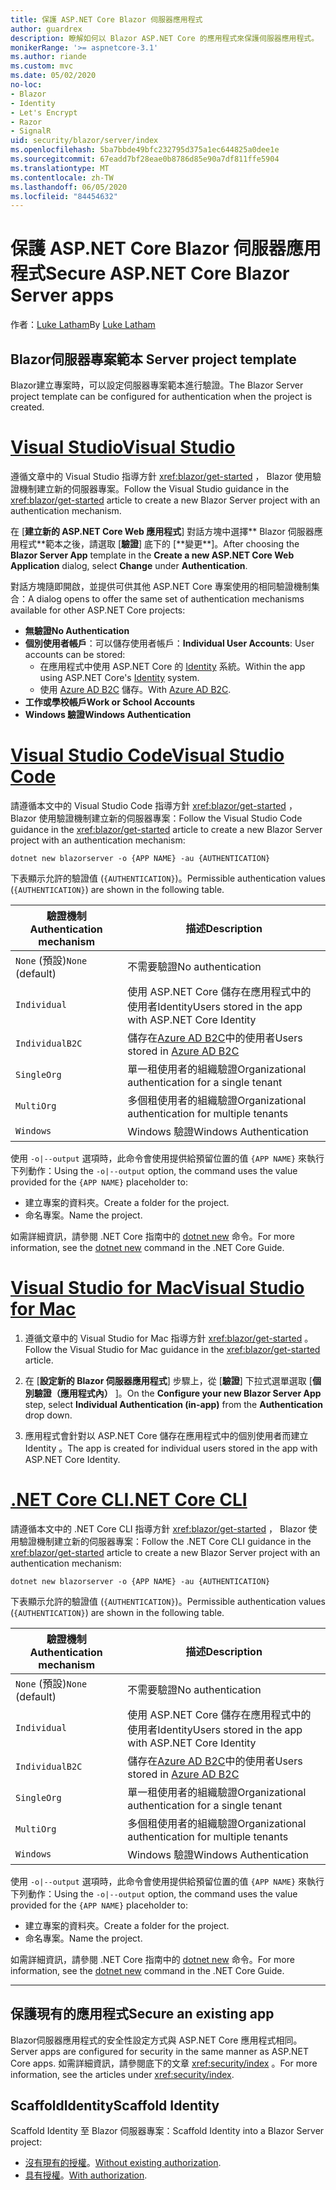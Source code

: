 ```yaml
---
title: 保護 ASP.NET Core Blazor 伺服器應用程式
author: guardrex
description: 瞭解如何以 Blazor ASP.NET Core 的應用程式來保護伺服器應用程式。
monikerRange: '>= aspnetcore-3.1'
ms.author: riande
ms.custom: mvc
ms.date: 05/02/2020
no-loc:
- Blazor
- Identity
- Let's Encrypt
- Razor
- SignalR
uid: security/blazor/server/index
ms.openlocfilehash: 5ba7bbde49bfc232795d375a1ec644825a0dee1e
ms.sourcegitcommit: 67eadd7bf28eae0b8786d85e90a7df811ffe5904
ms.translationtype: MT
ms.contentlocale: zh-TW
ms.lasthandoff: 06/05/2020
ms.locfileid: "84454632"
---
```

# <a name="secure-aspnet-core-blazor-server-apps"></a><span data-ttu-id="fe9a5-103">保護 ASP.NET Core Blazor 伺服器應用程式</span><span class="sxs-lookup"><span data-stu-id="fe9a5-103">Secure ASP.NET Core Blazor Server apps</span></span>

<span data-ttu-id="fe9a5-104">作者：[Luke Latham](https://github.com/guardrex)</span><span class="sxs-lookup"><span data-stu-id="fe9a5-104">By [Luke Latham](https://github.com/guardrex)</span></span>

## <a name="blazor-server-project-template"></a>Blazor<span data-ttu-id="fe9a5-105">伺服器專案範本</span><span class="sxs-lookup"><span data-stu-id="fe9a5-105"> Server project template</span></span>

<span data-ttu-id="fe9a5-106">Blazor建立專案時，可以設定伺服器專案範本進行驗證。</span><span class="sxs-lookup"><span data-stu-id="fe9a5-106">The Blazor Server project template can be configured for authentication when the project is created.</span></span>

# <a name="visual-studio"></a>[<span data-ttu-id="fe9a5-107">Visual Studio</span><span class="sxs-lookup"><span data-stu-id="fe9a5-107">Visual Studio</span></span>](#tab/visual-studio)

<span data-ttu-id="fe9a5-108">遵循文章中的 Visual Studio 指導方針 <xref:blazor/get-started> ， Blazor 使用驗證機制建立新的伺服器專案。</span><span class="sxs-lookup"><span data-stu-id="fe9a5-108">Follow the Visual Studio guidance in the <xref:blazor/get-started> article to create a new Blazor Server project with an authentication mechanism.</span></span>

<span data-ttu-id="fe9a5-109">在 [**建立新的 ASP.NET Core Web 應用程式**] 對話方塊中選擇\*\* Blazor 伺服器應用程式**範本之後，請選取 [**驗證**] 底下的 [**變更\*\*]。</span><span class="sxs-lookup"><span data-stu-id="fe9a5-109">After choosing the **Blazor Server App** template in the **Create a new ASP.NET Core Web Application** dialog, select **Change** under **Authentication**.</span></span>

<span data-ttu-id="fe9a5-110">對話方塊隨即開啟，並提供可供其他 ASP.NET Core 專案使用的相同驗證機制集合：</span><span class="sxs-lookup"><span data-stu-id="fe9a5-110">A dialog opens to offer the same set of authentication mechanisms available for other ASP.NET Core projects:</span></span>

* <span data-ttu-id="fe9a5-111">**無驗證**</span><span class="sxs-lookup"><span data-stu-id="fe9a5-111">**No Authentication**</span></span>
* <span data-ttu-id="fe9a5-112">**個別使用者帳戶**：可以儲存使用者帳戶：</span><span class="sxs-lookup"><span data-stu-id="fe9a5-112">**Individual User Accounts**: User accounts can be stored:</span></span>
  * <span data-ttu-id="fe9a5-113">在應用程式中使用 ASP.NET Core 的 [Identity](xref:security/authentication/identity) 系統。</span><span class="sxs-lookup"><span data-stu-id="fe9a5-113">Within the app using ASP.NET Core's [Identity](xref:security/authentication/identity) system.</span></span>
  * <span data-ttu-id="fe9a5-114">使用 [Azure AD B2C](xref:security/authentication/azure-ad-b2c) 儲存。</span><span class="sxs-lookup"><span data-stu-id="fe9a5-114">With [Azure AD B2C](xref:security/authentication/azure-ad-b2c).</span></span>
* <span data-ttu-id="fe9a5-115">**工作或學校帳戶**</span><span class="sxs-lookup"><span data-stu-id="fe9a5-115">**Work or School Accounts**</span></span>
* <span data-ttu-id="fe9a5-116">**Windows 驗證**</span><span class="sxs-lookup"><span data-stu-id="fe9a5-116">**Windows Authentication**</span></span>

# <a name="visual-studio-code"></a>[<span data-ttu-id="fe9a5-117">Visual Studio Code</span><span class="sxs-lookup"><span data-stu-id="fe9a5-117">Visual Studio Code</span></span>](#tab/visual-studio-code)

<span data-ttu-id="fe9a5-118">請遵循本文中的 Visual Studio Code 指導方針 <xref:blazor/get-started> ， Blazor 使用驗證機制建立新的伺服器專案：</span><span class="sxs-lookup"><span data-stu-id="fe9a5-118">Follow the Visual Studio Code guidance in the <xref:blazor/get-started> article to create a new Blazor Server project with an authentication mechanism:</span></span>

```dotnetcli
dotnet new blazorserver -o {APP NAME} -au {AUTHENTICATION}
```

<span data-ttu-id="fe9a5-119">下表顯示允許的驗證值 (`{AUTHENTICATION}`)。</span><span class="sxs-lookup"><span data-stu-id="fe9a5-119">Permissible authentication values (`{AUTHENTICATION}`) are shown in the following table.</span></span>

| <span data-ttu-id="fe9a5-120">驗證機制</span><span class="sxs-lookup"><span data-stu-id="fe9a5-120">Authentication mechanism</span></span> | <span data-ttu-id="fe9a5-121">描述</span><span class="sxs-lookup"><span data-stu-id="fe9a5-121">Description</span></span> |
| ------------------------ | ----------- |
| <span data-ttu-id="fe9a5-122">`None` (預設)</span><span class="sxs-lookup"><span data-stu-id="fe9a5-122">`None` (default)</span></span>         | <span data-ttu-id="fe9a5-123">不需要驗證</span><span class="sxs-lookup"><span data-stu-id="fe9a5-123">No authentication</span></span> |
| `Individual`             | <span data-ttu-id="fe9a5-124">使用 ASP.NET Core 儲存在應用程式中的使用者Identity</span><span class="sxs-lookup"><span data-stu-id="fe9a5-124">Users stored in the app with ASP.NET Core Identity</span></span> |
| `IndividualB2C`          | <span data-ttu-id="fe9a5-125">儲存在[Azure AD B2C](xref:security/authentication/azure-ad-b2c)中的使用者</span><span class="sxs-lookup"><span data-stu-id="fe9a5-125">Users stored in [Azure AD B2C](xref:security/authentication/azure-ad-b2c)</span></span> |
| `SingleOrg`              | <span data-ttu-id="fe9a5-126">單一租使用者的組織驗證</span><span class="sxs-lookup"><span data-stu-id="fe9a5-126">Organizational authentication for a single tenant</span></span> |
| `MultiOrg`               | <span data-ttu-id="fe9a5-127">多個租使用者的組織驗證</span><span class="sxs-lookup"><span data-stu-id="fe9a5-127">Organizational authentication for multiple tenants</span></span> |
| `Windows`                | <span data-ttu-id="fe9a5-128">Windows 驗證</span><span class="sxs-lookup"><span data-stu-id="fe9a5-128">Windows Authentication</span></span> |

<span data-ttu-id="fe9a5-129">使用 `-o|--output` 選項時，此命令會使用提供給預留位置的值 `{APP NAME}` 來執行下列動作：</span><span class="sxs-lookup"><span data-stu-id="fe9a5-129">Using the `-o|--output` option, the command uses the value provided for the `{APP NAME}` placeholder to:</span></span>

* <span data-ttu-id="fe9a5-130">建立專案的資料夾。</span><span class="sxs-lookup"><span data-stu-id="fe9a5-130">Create a folder for the project.</span></span>
* <span data-ttu-id="fe9a5-131">命名專案。</span><span class="sxs-lookup"><span data-stu-id="fe9a5-131">Name the project.</span></span>

<span data-ttu-id="fe9a5-132">如需詳細資訊，請參閱 .NET Core 指南中的 [dotnet new](/dotnet/core/tools/dotnet-new) 命令。</span><span class="sxs-lookup"><span data-stu-id="fe9a5-132">For more information, see the [dotnet new](/dotnet/core/tools/dotnet-new) command in the .NET Core Guide.</span></span>

# <a name="visual-studio-for-mac"></a>[<span data-ttu-id="fe9a5-133">Visual Studio for Mac</span><span class="sxs-lookup"><span data-stu-id="fe9a5-133">Visual Studio for Mac</span></span>](#tab/visual-studio-mac)

1. <span data-ttu-id="fe9a5-134">遵循文章中的 Visual Studio for Mac 指導方針 <xref:blazor/get-started> 。</span><span class="sxs-lookup"><span data-stu-id="fe9a5-134">Follow the Visual Studio for Mac guidance in the <xref:blazor/get-started> article.</span></span>

1. <span data-ttu-id="fe9a5-135">在 [**設定新的 Blazor 伺服器應用程式**] 步驟上，從 [**驗證**] 下拉式選單選取 [**個別驗證（應用程式內）** ]。</span><span class="sxs-lookup"><span data-stu-id="fe9a5-135">On the **Configure your new Blazor Server App** step, select **Individual Authentication (in-app)** from the **Authentication** drop down.</span></span>

1. <span data-ttu-id="fe9a5-136">應用程式會針對以 ASP.NET Core 儲存在應用程式中的個別使用者而建立 Identity 。</span><span class="sxs-lookup"><span data-stu-id="fe9a5-136">The app is created for individual users stored in the app with ASP.NET Core Identity.</span></span>

# <a name="net-core-cli"></a>[<span data-ttu-id="fe9a5-137">.NET Core CLI</span><span class="sxs-lookup"><span data-stu-id="fe9a5-137">.NET Core CLI</span></span>](#tab/netcore-cli/)

<span data-ttu-id="fe9a5-138">請遵循本文中的 .NET Core CLI 指導方針 <xref:blazor/get-started> ， Blazor 使用驗證機制建立新的伺服器專案：</span><span class="sxs-lookup"><span data-stu-id="fe9a5-138">Follow the .NET Core CLI guidance in the <xref:blazor/get-started> article to create a new Blazor Server project with an authentication mechanism:</span></span>

```dotnetcli
dotnet new blazorserver -o {APP NAME} -au {AUTHENTICATION}
```

<span data-ttu-id="fe9a5-139">下表顯示允許的驗證值 (`{AUTHENTICATION}`)。</span><span class="sxs-lookup"><span data-stu-id="fe9a5-139">Permissible authentication values (`{AUTHENTICATION}`) are shown in the following table.</span></span>

| <span data-ttu-id="fe9a5-140">驗證機制</span><span class="sxs-lookup"><span data-stu-id="fe9a5-140">Authentication mechanism</span></span> | <span data-ttu-id="fe9a5-141">描述</span><span class="sxs-lookup"><span data-stu-id="fe9a5-141">Description</span></span> |
| ------------------------ | ----------- |
| <span data-ttu-id="fe9a5-142">`None` (預設)</span><span class="sxs-lookup"><span data-stu-id="fe9a5-142">`None` (default)</span></span>         | <span data-ttu-id="fe9a5-143">不需要驗證</span><span class="sxs-lookup"><span data-stu-id="fe9a5-143">No authentication</span></span> |
| `Individual`             | <span data-ttu-id="fe9a5-144">使用 ASP.NET Core 儲存在應用程式中的使用者Identity</span><span class="sxs-lookup"><span data-stu-id="fe9a5-144">Users stored in the app with ASP.NET Core Identity</span></span> |
| `IndividualB2C`          | <span data-ttu-id="fe9a5-145">儲存在[Azure AD B2C](xref:security/authentication/azure-ad-b2c)中的使用者</span><span class="sxs-lookup"><span data-stu-id="fe9a5-145">Users stored in [Azure AD B2C](xref:security/authentication/azure-ad-b2c)</span></span> |
| `SingleOrg`              | <span data-ttu-id="fe9a5-146">單一租使用者的組織驗證</span><span class="sxs-lookup"><span data-stu-id="fe9a5-146">Organizational authentication for a single tenant</span></span> |
| `MultiOrg`               | <span data-ttu-id="fe9a5-147">多個租使用者的組織驗證</span><span class="sxs-lookup"><span data-stu-id="fe9a5-147">Organizational authentication for multiple tenants</span></span> |
| `Windows`                | <span data-ttu-id="fe9a5-148">Windows 驗證</span><span class="sxs-lookup"><span data-stu-id="fe9a5-148">Windows Authentication</span></span> |

<span data-ttu-id="fe9a5-149">使用 `-o|--output` 選項時，此命令會使用提供給預留位置的值 `{APP NAME}` 來執行下列動作：</span><span class="sxs-lookup"><span data-stu-id="fe9a5-149">Using the `-o|--output` option, the command uses the value provided for the `{APP NAME}` placeholder to:</span></span>

* <span data-ttu-id="fe9a5-150">建立專案的資料夾。</span><span class="sxs-lookup"><span data-stu-id="fe9a5-150">Create a folder for the project.</span></span>
* <span data-ttu-id="fe9a5-151">命名專案。</span><span class="sxs-lookup"><span data-stu-id="fe9a5-151">Name the project.</span></span>

<span data-ttu-id="fe9a5-152">如需詳細資訊，請參閱 .NET Core 指南中的 [dotnet new](/dotnet/core/tools/dotnet-new) 命令。</span><span class="sxs-lookup"><span data-stu-id="fe9a5-152">For more information, see the [dotnet new](/dotnet/core/tools/dotnet-new) command in the .NET Core Guide.</span></span>

---

## <a name="secure-an-existing-app"></a><span data-ttu-id="fe9a5-153">保護現有的應用程式</span><span class="sxs-lookup"><span data-stu-id="fe9a5-153">Secure an existing app</span></span>

Blazor<span data-ttu-id="fe9a5-154">伺服器應用程式的安全性設定方式與 ASP.NET Core 應用程式相同。</span><span class="sxs-lookup"><span data-stu-id="fe9a5-154"> Server apps are configured for security in the same manner as ASP.NET Core apps.</span></span> <span data-ttu-id="fe9a5-155">如需詳細資訊，請參閱底下的文章 <xref:security/index> 。</span><span class="sxs-lookup"><span data-stu-id="fe9a5-155">For more information, see the articles under <xref:security/index>.</span></span>

## <a name="scaffold-identity"></a><span data-ttu-id="fe9a5-156">ScaffoldIdentity</span><span class="sxs-lookup"><span data-stu-id="fe9a5-156">Scaffold Identity</span></span>

<span data-ttu-id="fe9a5-157">Scaffold Identity 至 Blazor 伺服器專案：</span><span class="sxs-lookup"><span data-stu-id="fe9a5-157">Scaffold Identity into a Blazor Server project:</span></span>

* <span data-ttu-id="fe9a5-158">[沒有現有的授權](xref:security/authentication/scaffold-identity#scaffold-identity-into-a-blazor-server-project-without-existing-authorization)。</span><span class="sxs-lookup"><span data-stu-id="fe9a5-158">[Without existing authorization](xref:security/authentication/scaffold-identity#scaffold-identity-into-a-blazor-server-project-without-existing-authorization).</span></span>
* <span data-ttu-id="fe9a5-159">[具有授權](xref:security/authentication/scaffold-identity#scaffold-identity-into-a-blazor-server-project-with-authorization)。</span><span class="sxs-lookup"><span data-stu-id="fe9a5-159">[With authorization](xref:security/authentication/scaffold-identity#scaffold-identity-into-a-blazor-server-project-with-authorization).</span></span>
